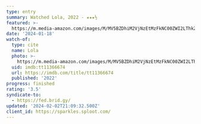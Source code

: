 ```yaml
---
type: entry
summary: Watched Lola, 2022 - ★★★½
featured: >-
  https://m.media-amazon.com/images/M/MV5BZDhiM2VjNzEtMzFkNC00ZWI2LThkZWYtYWFkNjMzYTczMjg4XkEyXkFqcGdeQXVyNDI3MjIxNjk@._V1_SX300.jpg
date: '2024-01-18'
watch-of:
  type: cite
  name: Lola
  photo: >-
    https://m.media-amazon.com/images/M/MV5BZDhiM2VjNzEtMzFkNC00ZWI2LThkZWYtYWFkNjMzYTczMjg4XkEyXkFqcGdeQXVyNDI3MjIxNjk@._V1_SX300.jpg
  uid: imdb:tt11366674
  url: https://imdb.com/title/tt11366674
  published: '2022'
progress: finished
rating: '3.5'
syndicate-to:
  - https://fed.brid.gy/
updated: '2024-02-02T21:09:32.500Z'
client_id: https://sparkles.sploot.com/
---
```

